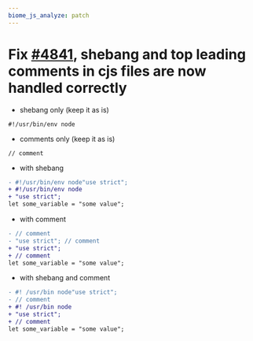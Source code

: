 ```yaml
---
biome_js_analyze: patch
---
```


# Fix [#4841](https://github.com/biomejs/biome/issues/4841), shebang and top leading comments in cjs files are now handled correctly

- shebang only (keep it as is)

```
#!/usr/bin/env node
```

- comments only (keep it as is)

```
// comment
```

- with shebang

```diff
- #!/usr/bin/env node"use strict";
+ #!/usr/bin/env node
+ "use strict";
let some_variable = "some value";
```

- with comment

```diff
- // comment
- "use strict"; // comment
+ "use strict";
+ // comment
let some_variable = "some value";
```

- with shebang and comment

```diff
- #! /usr/bin node"use strict";
- // comment
+ #! /usr/bin node
+ "use strict";
+ // comment
let some_variable = "some value";
```
